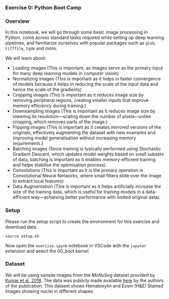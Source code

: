 ### Exercise 0: Python Boot Camp

### Overview

In this notebook, we will go through some basic image processing in Python, come across standard tasks required while setting up deep learning pipelines, and familiarize ourselves with popular packages such as `glob`, `tifffile`, `tqdm` and more.

We will learn about:

- Loading images (This is important, as images serve as the primary input for many deep learning models in computer vision)
- Normalizing images (This is important as it helps in faster convergence of models because it helps in reducing the scale of the input data and hence the scale of the gradients)
- Cropping images (This is important as it reduces image size by removing peripheral regions, creating smaller inputs that improve memory efficiency during training.)
- Downsampling images (This is important as it reduces image size by lowering its resolution—scaling down the number of pixels—unlike cropping, which removes parts of the image.)
- Flipping images (This is important as it  creates mirrored versions of the originals, effectively augmenting the dataset with new examples and improving model generalisation without increasing memory requirements.)
- Batching images (Since training is typically performed using Stochastic Gradient Descent, which updates model weights based on small subsets of data, batching is important as it enables memory-efficient training and helps stabilise the optimisation process).
- Convolutions (This is important as it is the primary operation in Convolutional Neural Networks, where small filters slide over the image to extract local features)
- Data Augmentation (This is important as it helps artificially increase the size of the training data, which is useful for training models in a data-efficient way—achieving better performance with limited original data).

### Setup

Please run the setup script to create the environment for this exercise and download data.

```
source setup.sh
```

Now open the `exercise.ipynb` notebook in VSCode with the `jupyter` extension and select the 00_boot kernel.


### Dataset

We will be using sample images from the _MoNuSeg_ dataset provided by [Kumar et al, 2018](https://ieeexplore.ieee.org/document/8880654). The data was publicly made available [here](https://monuseg.grand-challenge.org/) by the authors of the publication.
This dataset shows Hematoxylin and Eosin (H&E) Stained Images showing nuclei in different shapes.
